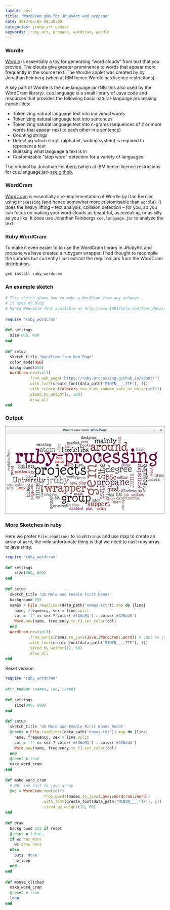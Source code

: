 ```yaml
---
layout: post
title: "WordCram gem for JRubyArt and propane"
date: 2017-03-05 08:30:00
categories: jruby_art update
keywords: jruby_art, propane, wordcram, wordle
---
```

### Wordle

[Wordle][wordle] is essentially a toy for generating “word clouds” from text that you provide. The clouds give greater prominence to words that appear more frequently in the source text. The Wordle applet was created by by Jonathan Feinberg (when at IBM hence Wordle has licence restrictions).

A key part of Wordle is the cue.language.jar (NB: this also used by the WordCram library).
cue.language is a small library of Java code and resources that provides the following basic natural-language processing capabilities:

- Tokenizing natural language text into individual words
- Tokenizing natural language text into sentences
- Tokenizing natural language text into n-grams (sequences of 2 or more words that appear next to each other in a sentence)
- Counting strings
- Detecting which script (alphabet, writing system) is required to represent a text
- Guessing what language a text is in
- Customizable "stop word" detection for a variety of languages

The original by Jonathan Feinberg (when at IBM hence licence restrictions for cue.language.jar)
[see github][github].

### WordCram

[WordCram][wordcram] is essentially a re-implementation of Wordle by Dan Bernier using `Processing` (and hence somewhat more customisable than `Wordle`). It does the heavy lifting – text analysis, collision detection – for you, so you can focus on making your word clouds as beautiful, as revealing, or as silly as you like. It does use Jonathan Feinbergs `cue.language.jar` to analyze the text.

### Ruby WordCram

To make it even easier to to use the WordCram library in JRubyArt and propane we have created a rubygem wrapper.  I had thought to recompile the libraries but currently I just extract the required jars from the WordCram distribution.

```bash
gem install ruby_wordcram
```

### An example sketch

```ruby
# This sketch shows how to make a WordCram from any webpage.
# It uses my blog
# Minya Nouvelle font available at http://www.1001fonts.com/font_details.html?font_id=59

require 'ruby_wordcram'

def settings
  size 800, 400
end

def setup
  sketch_title 'WordCram from Web Page'
  color_mode(HSB)
  background(255)
  WordCram.new(self)
          .from_web_page('https://ruby-processing.github.io/about/')
          .with_font(create_font(data_path('MINYN___.TTF'), 1))
          .with_colorer(Colorers.two_hues_random_sats_on_white(self))
          .sized_by_weight(7, 100)
          .draw_all
end
```

### Output

<img src="/assets/wordcram.png" />

### More Sketches in ruby

Here we prefer `File.readlines` to `loadStrings` and use map to create an array of `Word`, the only unfortunate thing is that we need to cast ruby array to java array.

```ruby
require 'ruby_wordcram'

def settings
    size(800, 600)
end

def setup
  sketch_title 'US Male and Female First Names'
  background 255
  names = File.readlines(data_path('names.txt')).map do |line|
    name, frequency, sex = line.split
    col = 'f' == sex ? color('#f36d91') : color('#476dd5')
    Word.new(name, frequency.to_f).set_color(col)
  end
  WordCram.new(self)
          .from_words(names.to_java(Java::Wordcram::Word)) # cast to java array
          .with_font(create_font(data_path('MINYN___.TTF'), 1))
          .sized_by_weight(12, 60)
          .draw_all
end
```

Reset version

```ruby
require 'ruby_wordcram'

attr_reader :names, :wc, :reset

def settings
    size(800, 600)
end

def setup
  sketch_title 'US Male and Female First Names Reset'
  @names = File.readlines(data_path('names.txt')).map do |line|
    name, frequency, sex = line.split
    col = 'f' == sex ? color('#f36d91') : color('#476dd5')
    Word.new(name, frequency.to_f).set_color(col)
  end
  @reset = true
  make_word_cram
end

def make_word_cram
  # NB: see cast to java array
  @wc = WordCram.new(self)
                .from_words(names.to_java(Java::Wordcram::Word))
                .with_font(create_font(data_path('MINYN___.TTF'), 1))
                .sized_by_weight(12, 60)
end

def draw
  background 255 if reset
  @reset = false
  if wc.has_more
    wc.draw_next
  else
    puts 'done'
    no_loop
  end
end

def mouse_clicked
  make_word_cram
  @reset = true
  loop
end

```

[github]:https://github.com/jdf/cue.language
[wordcram]:http://wordcram.org/
[wordle]:http://www.wordle.net/
